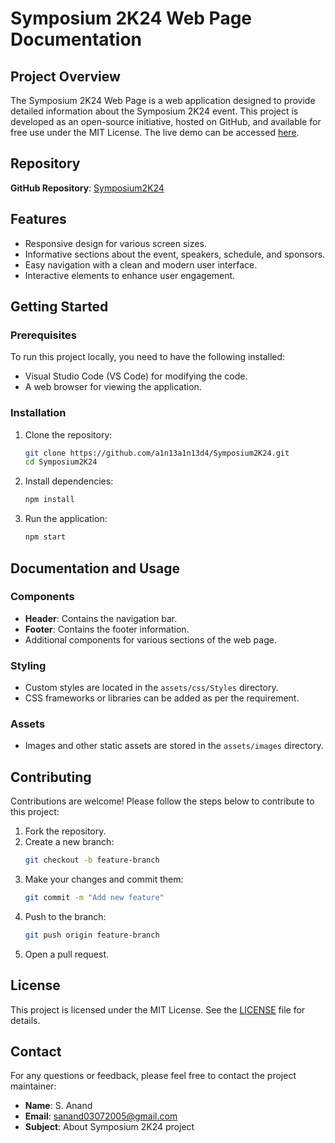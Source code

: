 # Symposium 2K24 Web Page Documentation

## Project Overview
The Symposium 2K24 Web Page is a web application designed to provide detailed information about the Symposium 2K24 event. This project is developed as an open-source initiative, hosted on GitHub, and available for free use under the MIT License. The live demo can be accessed [here](https://symposium2k24.vercel.app/).

## Repository
**GitHub Repository**: [Symposium2K24](https://github.com/a1n13a1n13d4/Symposium2K24)

## Features
- Responsive design for various screen sizes.
- Informative sections about the event, speakers, schedule, and sponsors.
- Easy navigation with a clean and modern user interface.
- Interactive elements to enhance user engagement.

## Getting Started

### Prerequisites
To run this project locally, you need to have the following installed:
- Visual Studio Code (VS Code) for modifying the code.
- A web browser for viewing the application.

### Installation
1. Clone the repository:
   ```sh
   git clone https://github.com/a1n13a1n13d4/Symposium2K24.git
   cd Symposium2K24
   ```

2. Install dependencies:
   ```sh
   npm install
   ```

3. Run the application:
   ```sh
   npm start
   ```

## Documentation and Usage

### Components
- **Header**: Contains the navigation bar.
- **Footer**: Contains the footer information.
- Additional components for various sections of the web page.

### Styling
- Custom styles are located in the `assets/css/Styles` directory.
- CSS frameworks or libraries can be added as per the requirement.

### Assets
- Images and other static assets are stored in the `assets/images` directory.

## Contributing
Contributions are welcome! Please follow the steps below to contribute to this project:
1. Fork the repository.
2. Create a new branch:
   ```sh
   git checkout -b feature-branch
   ```
3. Make your changes and commit them:
   ```sh
   git commit -m "Add new feature"
   ```
4. Push to the branch:
   ```sh
   git push origin feature-branch
   ```
5. Open a pull request.

## License
This project is licensed under the MIT License. See the [LICENSE](https://github.com/a1n13a1n13d4/Symposium2K24/blob/main/LICENSE) file for details.

## Contact
For any questions or feedback, please feel free to contact the project maintainer:
- **Name**: S. Anand
- **Email**: [sanand03072005@gmail.com](mailto:sanand03072005@gmail.com)
- **Subject**: About Symposium 2K24 project
